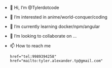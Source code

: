 - 👋 Hi, I’m @Tylerdotcode
- 👀 I’m interested in anime/world-conquer/coding
- 🌱 I’m currently learning docker/npm/angular
- 💞️ I’m looking to collaborate on ...
- 📫 How to reach me 
      
      href="tel:9989394258"
      href="mailto:tyler.alexander.tp@gmail.com"

<!---
Tylerdotcode/Tylerdotcode is a ✨ special ✨ repository because its `README.md` (this file) appears on your GitHub profile.
You can click the Preview link to take a look at your changes.
--->
